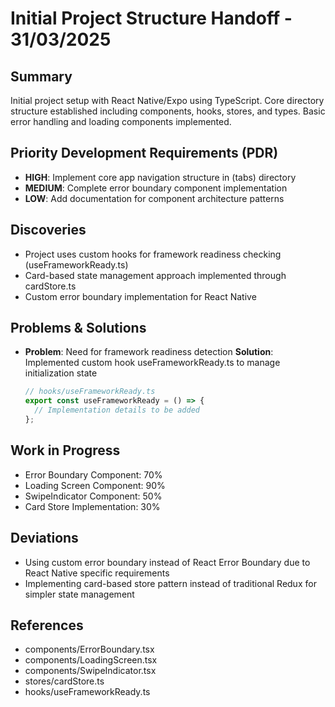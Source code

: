 # Initial Project Structure Handoff - 31/03/2025

## Summary

Initial project setup with React Native/Expo using TypeScript. Core directory structure established including components, hooks, stores, and types. Basic error handling and loading components implemented.

## Priority Development Requirements (PDR)

- **HIGH**: Implement core app navigation structure in (tabs) directory
- **MEDIUM**: Complete error boundary component implementation
- **LOW**: Add documentation for component architecture patterns

## Discoveries

- Project uses custom hooks for framework readiness checking (useFrameworkReady.ts)
- Card-based state management approach implemented through cardStore.ts
- Custom error boundary implementation for React Native

## Problems & Solutions

- **Problem**: Need for framework readiness detection
  **Solution**: Implemented custom hook useFrameworkReady.ts to manage initialization state
  ```typescript
  // hooks/useFrameworkReady.ts
  export const useFrameworkReady = () => {
    // Implementation details to be added
  };
  ```

## Work in Progress

- Error Boundary Component: 70%
- Loading Screen Component: 90%
- SwipeIndicator Component: 50%
- Card Store Implementation: 30%

## Deviations

- Using custom error boundary instead of React Error Boundary due to React Native specific requirements
- Implementing card-based store pattern instead of traditional Redux for simpler state management

## References

- components/ErrorBoundary.tsx
- components/LoadingScreen.tsx
- components/SwipeIndicator.tsx
- stores/cardStore.ts
- hooks/useFrameworkReady.ts

